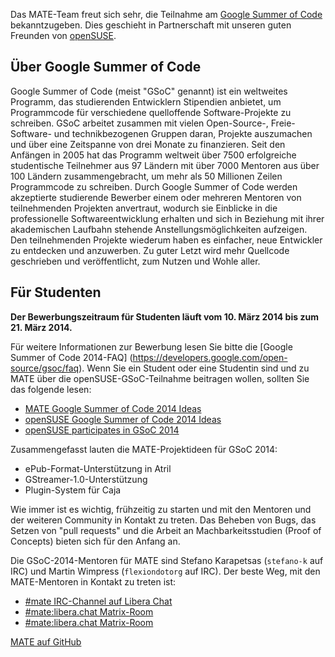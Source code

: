 <!-- 
.. link: 
.. description: MATE-Desktop Teilnahme am Google Summer of Code (GSoC) 2014 zusammen mit openSUSE
.. tags: GSoC,openSUSE,News
.. date: 2014/03/10 13:14:31
.. title: MATE nimmt am GSoC 2014 teil
.. slug: 2014-03-10-mate-desktop-gsoc-2014
.. author: Martin Wimpress
-->

Das MATE-Team freut sich sehr, die Teilnahme am 
[Google Summer of Code](https://www.google-melange.com/archive/) bekanntzugeben. 
Dies geschieht in Partnerschaft mit unseren guten Freunden von [openSUSE](https://www.opensuse.org).

## Über Google Summer of Code

Google Summer of Code (meist "GSoC" genannt) ist ein weltweites Programm,
das studierenden Entwicklern Stipendien anbietet, um Programmcode für verschiedene
quelloffende Software-Projekte zu schreiben.  GSoC arbeitet zusammen mit vielen Open-Source-,
Freie-Software- und technikbezogenen Gruppen daran, Projekte auszumachen und 
über eine Zeitspanne von drei Monate zu finanzieren. Seit den Anfängen in 2005
hat das Programm weltweit über 7500 erfolgreiche studentische Teilnehmer aus 97 Ländern mit
über 7000 Mentoren aus über 100 Ländern zusammengebracht, um mehr als 50 Millionen Zeilen
Programmcode zu schreiben. Durch Google Summer of Code werden akzeptierte studierende Bewerber
einem oder mehreren Mentoren von teilnehmenden Projekten anvertraut, wodurch
sie Einblicke in die professionelle Softwareentwicklung erhalten und
sich in Beziehung mit ihrer akademischen Laufbahn stehende Anstellungsmöglichkeiten aufzeigen.
Den teilnehmenden Projekte wiederum haben es einfacher, neue Entwickler zu entdecken und
anzuwerben. Zu guter Letzt wird mehr Quellcode geschrieben und veröffentlicht,
zum Nutzen und Wohle aller.

## Für Studenten

**Der Bewerbungszeitraum für Studenten läuft vom 10. März 2014 bis zum 21. März 2014.**

Für weitere Informationen zur Bewerbung lesen Sie bitte die [Google Summer of Code 2014-FAQ]
(https://developers.google.com/open-source/gsoc/faq).
Wenn Sie ein Student oder eine Studentin sind und zu MATE über die openSUSE-GSoC-Teilnahme 
beitragen wollen, sollten Sie das folgende lesen:

  * [MATE Google Summer of Code 2014 Ideas](https://wiki.mate-desktop.org/pages/gsoc-2014)
  * [openSUSE Google Summer of Code 2014 Ideas](https://en.opensuse.org/openSUSE:GSOC_ideas)
  * [openSUSE participates in GSoC 2014](https://news.opensuse.org/2014/03/04/opensuse-participates-in-gsoc-2014/)

Zusammengefasst lauten die MATE-Projektideen für GSoC 2014:

  * ePub-Format-Unterstützung in Atril
  * GStreamer-1.0-Unterstützung
  * Plugin-System für Caja

Wie immer ist es wichtig, frühzeitig zu starten und mit den Mentoren und der weiteren
Community in Kontakt zu treten. Das Beheben von Bugs, das Setzen von "pull requests" und
die Arbeit an Machbarkeitsstudien (Proof of Concepts) bieten sich für den Anfang an.

Die GSoC-2014-Mentoren für MATE sind Stefano Karapetsas (`stefano-k` auf IRC)
und Martin Wimpress (`flexiondotorg` auf IRC). Der beste Weg,
mit den MATE-Mentoren in Kontakt zu treten ist:

  * [#mate IRC-Channel auf Libera Chat](https://web.libera.chat/?#mate)
  * [#mate:libera.chat Matrix-Room](https://matrix.to/#/#mate:libera.chat)
  * [#mate:libera.chat Matrix-Room](https://matrix.to/#/#mate:libera.chat)

[MATE auf GitHub](https://github.com/mate-desktop)
